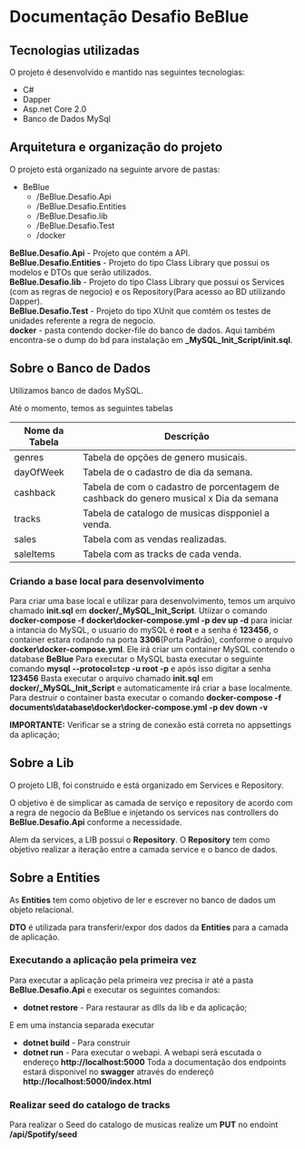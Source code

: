 # Documentação Desafio BeBlue

## Tecnologias utilizadas

O projeto é desenvolvido e mantido nas seguintes tecnologias:
* C#
* Dapper
* Asp.net Core 2.0
* Banco de Dados MySql

## Arquitetura e organização do projeto

O projeto está organizado na seguinte arvore de pastas:
* BeBlue
  * /BeBlue.Desafio.Api
  * /BeBlue.Desafio.Entities
  * /BeBlue.Desafio.lib
  * /BeBlue.Desafio.Test
  * /docker 

**BeBlue.Desafio.Api** - Projeto que contém a API. \
**BeBlue.Desafio.Entities** - Projeto do tipo Class Library que possui os modelos e DTOs que serão utilizados. \
**BeBlue.Desafio.lib** - Projeto do tipo Class Library que possui os Services (com as regras de negocio) e os Repository(Para acesso ao BD utilizando Dapper). \
**BeBlue.Desafio.Test** - Projeto do tipo XUnit  que comtém os testes de unidades referente a regra de negocio. \
**docker** - pasta contendo docker-file do banco de dados. Aqui também encontra-se o dump do bd para instalação em **_MySQL_Init_Script/init.sql**.


## Sobre o Banco de Dados

Utilizamos banco de dados MySQL.

Até o momento, temos as seguintes tabelas

Nome da Tabela | Descrição
------------ | -------------
genres 		            | Tabela de opções de genero  musicais.
dayOfWeek		 		| Tabela de o cadastro de dia da semana.
cashback		 		| Tabela de com o cadastro de porcentagem de cashback do genero musical x Dia da semana
tracks		            | Tabela de catalogo de musicas dispponiel a venda.
sales				    | Tabela com as vendas realizadas.
saleItems			    | Tabela com as tracks de cada venda.


### Criando a base local para desenvolvimento
Para criar uma base local e utilizar para desenvolvimento, temos um arquivo chamado **init.sql** em **docker/_MySQL_Init_Script**.
Utiizar o comando **docker-compose -f docker\docker-compose.yml -p dev up -d** para iniciar a intancia do MySQL, o usuario do mySQL é **root** e a senha é **123456**, o container estara rodando na porta **3306**(Porta Padrão), conforme o arquivo **docker\docker-compose.yml**.
Ele irá criar um container MySQL contendo o database **BeBlue**
Para executar o MySQL basta executar o seguinte comando **mysql --protocol=tcp -u root -p** e após isso digitar a senha **123456**
Basta executar o arquivo chamado **init.sql** em **docker/_MySQL_Init_Script** e automaticamente irá criar a base localmente.
Para destruir o container basta executar o comando **docker-compose -f documents\database\docker\docker-compose.yml -p dev down -v**

**IMPORTANTE:** Verificar se a string de conexão está correta no appsettings da aplicação;




## Sobre a Lib

O projeto LIB, foi construido e está organizado em Services e Repository. 

O objetivo é de simplicar as camada de serviço e repository de acordo com a regra de negocio da BeBlue 
e injetando os services nas controllers do **BeBlue.Desafio.Api** conforme a necessidade.

Alem da services, a LIB possui o **Repository**.
O **Repository** tem como objetivo realizar a iteração entre a camada service e o banco de dados.


## Sobre a Entities
As **Entities** tem como objetivo de ler e escrever no banco de dados um objeto relacional.

**DTO** é utilizada para transferir/expor dos dados da **Entities** para a camada de aplicação.



### Executando a aplicação pela primeira vez
Para executar a aplicação pela primeira vez precisa ir até a pasta **BeBlue.Desafio.Api** e executar os seguintes comandos:
* **dotnet restore** - Para restaurar as dlls da lib e da aplicação;

E em uma instancia separada executar
* **dotnet build** - Para construir
* **dotnet run** - Para executar o webapi.
A webapi será escutada o endereço  **http://localhost:5000**
Toda a documentação dos endpoints estará disponivel no **swagger** através do endereçõ **http://localhost:5000/index.html**


### Realizar seed do catalogo de tracks
Para realizar o Seed do catalogo de musicas realize um **PUT** no endoint **/api/Spotify/seed**